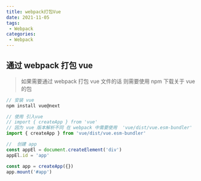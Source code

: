 ```yaml
---
title: webpack打包Vue
date: 2021-11-05
tags:
 - Webpack
categories: 
 - Webpack
---
```


## 通过 webpack 打包 vue

> 如果需要通过 webpack 打包 vue 文件的话 则需要使用 npm 下载关于 vue 的包

```js
// 安装 vue 
npm install vue@next 

// 使用 引入vue
// import { createApp } from 'vue'
// 因为 vue 版本解析不同 在 webpack 中需要使用  'vue/dist/vue.esm-bundler'
import { createApp } from 'vue/dist/vue.esm-bundler'

//  创建 app
const appEl = document.createElement('div')
appEl.id = 'app'

const app = createApp({})
app.mount('#app')
```

